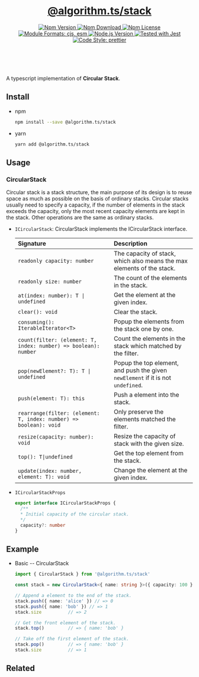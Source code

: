 <header>
  <h1 align="center">
    <a href="https://github.com/guanghechen/algorithm.ts/tree/@algorithm.ts/stack@1.0.2/packages/stack#readme">@algorithm.ts/stack</a>
  </h1>
  <div align="center">
    <a href="https://www.npmjs.com/package/@algorithm.ts/stack">
      <img
        alt="Npm Version"
        src="https://img.shields.io/npm/v/@algorithm.ts/stack.svg"
      />
    </a>
    <a href="https://www.npmjs.com/package/@algorithm.ts/stack">
      <img
        alt="Npm Download"
        src="https://img.shields.io/npm/dm/@algorithm.ts/stack.svg"
      />
    </a>
    <a href="https://www.npmjs.com/package/@algorithm.ts/stack">
      <img
        alt="Npm License"
        src="https://img.shields.io/npm/l/@algorithm.ts/stack.svg"
      />
    </a>
    <a href="#install">
      <img
        alt="Module Formats: cjs, esm"
        src="https://img.shields.io/badge/module_formats-cjs%2C%20esm-green.svg"
      />
    </a>
    <a href="https://github.com/nodejs/node">
      <img
        alt="Node.js Version"
        src="https://img.shields.io/node/v/@algorithm.ts/stack"
      />
    </a>
    <a href="https://github.com/facebook/jest">
      <img
        alt="Tested with Jest"
        src="https://img.shields.io/badge/tested_with-jest-9c465e.svg"
      />
    </a>
    <a href="https://github.com/prettier/prettier">
      <img
        alt="Code Style: prettier"
        src="https://img.shields.io/badge/code_style-prettier-ff69b4.svg?style=flat-square"
      />
    </a>
  </div>
</header>
<br/>

A typescript implementation of **Circular Stack**.

## Install

- npm

  ```bash
  npm install --save @algorithm.ts/stack
  ```

- yarn

  ```bash
  yarn add @algorithm.ts/stack
  ```

## Usage

### CircularStack

Circular stack is a stack structure, the main purpose of its design is to reuse space as much as
possible on the basis of ordinary stacks. Circular stacks usually need to specify a capacity, if the
number of elements in the stack exceeds the capacity, only the most recent capacity elements are
kept in the stack. Other operations are the same as ordinary stacks.

- `ICircularStack`: CircularStack implements the ICircularStack interface.

  | Signature                                                         | Description                                                                      |
  | :---------------------------------------------------------------- | :------------------------------------------------------------------------------- |
  | `readonly capacity: number`                                       | The capacity of stack, which also means the max elements of the stack.           |
  | `readonly size: number`                                           | The count of the elements in the stack.                                          |
  | `at(index: number): T \| undefined`                               | Get the element at the given index.                                              |
  | `clear(): void`                                                   | Clear the stack.                                                                 |
  | `consuming(): IterableIterator<T>`                                | Popup the elements from the stack one by one.                                    |
  | `count(filter: (element: T, index: number) => boolean): number`   | Count the elements in the stack which matched by the filter.                     |
  | `pop(newElement?: T): T \| undefined`                             | Popup the top element, and push the given `newElement` if it is not `undefined`. |
  | `push(element: T): this`                                          | Push a element into the stack.                                                   |
  | `rearrange(filter: (element: T, index: number) => boolean): void` | Only preserve the elements matched the filter.                                   |
  | `resize(capacity: number): void`                                  | Resize the capacity of stack with the given size.                                |
  | `top(): T\|undefined`                                             | Get the top element from the stack.                                              |
  | `update(index: number, element: T): void`                         | Change the element at the given index.                                           |

- `ICircularStackProps`

  ```typescript
  export interface ICircularStackProps {
    /**
    * Initial capacity of the circular stack.
    */
    capacity?: number
  }
  ```

## Example

- Basic -- CircularStack

  ```typescript
  import { CircularStack } from '@algorithm.ts/stack'

  const stack = new CircularStack<{ name: string }>({ capacity: 100 })

  // Append a element to the end of the stack.
  stack.push({ name: 'alice' }) // => 0
  stack.push({ name: 'bob' }) // => 1
  stack.size          // => 2

  // Get the front element of the stack.
  stack.top()         // => { name: 'bob' }

  // Take off the first element of the stack.
  stack.pop()         // => { name: 'bob' }
  stack.size          // => 1
  ```

## Related

[homepage]:
  https://github.com/guanghechen/algorithm.ts/tree/@algorithm.ts/stack@1.0.2/packages/stack#readme
